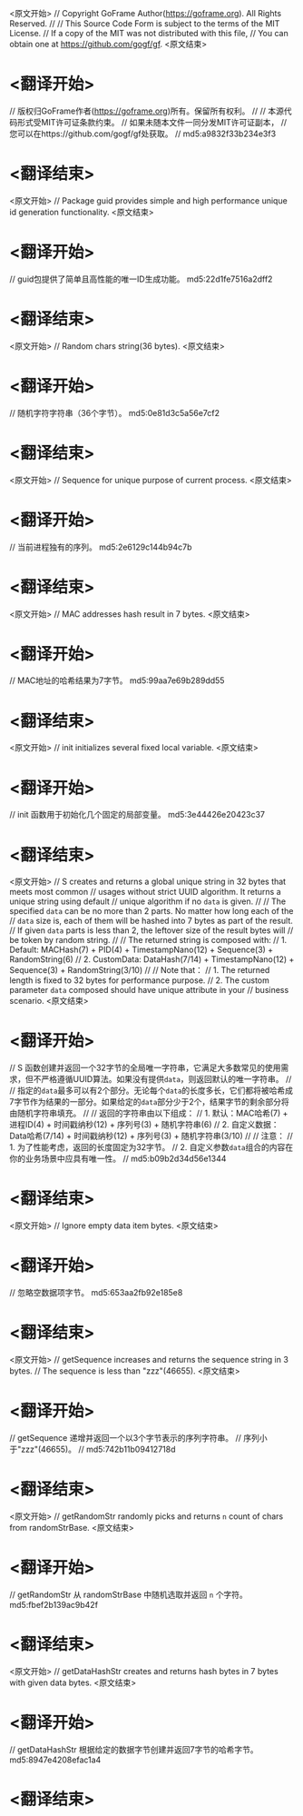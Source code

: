 
<原文开始>
// Copyright GoFrame Author(https://goframe.org). All Rights Reserved.
//
// This Source Code Form is subject to the terms of the MIT License.
// If a copy of the MIT was not distributed with this file,
// You can obtain one at https://github.com/gogf/gf.
<原文结束>

# <翻译开始>
// 版权归GoFrame作者(https://goframe.org)所有。保留所有权利。
//
// 本源代码形式受MIT许可证条款约束。
// 如果未随本文件一同分发MIT许可证副本，
// 您可以在https://github.com/gogf/gf处获取。
// md5:a9832f33b234e3f3
# <翻译结束>


<原文开始>
// Package guid provides simple and high performance unique id generation functionality.
<原文结束>

# <翻译开始>
// guid包提供了简单且高性能的唯一ID生成功能。 md5:22d1fe7516a2dff2
# <翻译结束>


<原文开始>
// Random chars string(36 bytes).
<原文结束>

# <翻译开始>
// 随机字符字符串（36个字节）。 md5:0e81d3c5a56e7cf2
# <翻译结束>


<原文开始>
// Sequence for unique purpose of current process.
<原文结束>

# <翻译开始>
// 当前进程独有的序列。 md5:2e6129c144b94c7b
# <翻译结束>


<原文开始>
// MAC addresses hash result in 7 bytes.
<原文结束>

# <翻译开始>
// MAC地址的哈希结果为7字节。 md5:99aa7e69b289dd55
# <翻译结束>


<原文开始>
// init initializes several fixed local variable.
<原文结束>

# <翻译开始>
// init 函数用于初始化几个固定的局部变量。 md5:3e44426e20423c37
# <翻译结束>


<原文开始>
// S creates and returns a global unique string in 32 bytes that meets most common
// usages without strict UUID algorithm. It returns a unique string using default
// unique algorithm if no `data` is given.
//
// The specified `data` can be no more than 2 parts. No matter how long each of the
// `data` size is, each of them will be hashed into 7 bytes as part of the result.
// If given `data` parts is less than 2, the leftover size of the result bytes will
// be token by random string.
//
// The returned string is composed with:
// 1. Default:    MACHash(7) + PID(4) + TimestampNano(12) + Sequence(3) + RandomString(6)
// 2. CustomData: DataHash(7/14) + TimestampNano(12) + Sequence(3) + RandomString(3/10)
//
// Note that：
//  1. The returned length is fixed to 32 bytes for performance purpose.
//  2. The custom parameter `data` composed should have unique attribute in your
//     business scenario.
<原文结束>

# <翻译开始>
// S 函数创建并返回一个32字节的全局唯一字符串，它满足大多数常见的使用需求，但不严格遵循UUID算法。如果没有提供`data`，则返回默认的唯一字符串。
//
// 指定的`data`最多可以有2个部分。无论每个`data`的长度多长，它们都将被哈希成7字节作为结果的一部分。如果给定的`data`部分少于2个，结果字节的剩余部分将由随机字符串填充。
//
// 返回的字符串由以下组成：
// 1. 默认：MAC哈希(7) + 进程ID(4) + 时间戳纳秒(12) + 序列号(3) + 随机字符串(6)
// 2. 自定义数据：Data哈希(7/14) + 时间戳纳秒(12) + 序列号(3) + 随机字符串(3/10)
//
// 注意：
//  1. 为了性能考虑，返回的长度固定为32字节。
//  2. 自定义参数`data`组合的内容在你的业务场景中应具有唯一性。
// md5:b09b2d34d56e1344
# <翻译结束>


<原文开始>
// Ignore empty data item bytes.
<原文结束>

# <翻译开始>
// 忽略空数据项字节。 md5:653aa2fb92e185e8
# <翻译结束>


<原文开始>
// getSequence increases and returns the sequence string in 3 bytes.
// The sequence is less than "zzz"(46655).
<原文结束>

# <翻译开始>
// getSequence 递增并返回一个以3个字节表示的序列字符串。
// 序列小于"zzz"(46655)。
// md5:742b11b09412718d
# <翻译结束>


<原文开始>
// getRandomStr randomly picks and returns `n` count of chars from randomStrBase.
<原文结束>

# <翻译开始>
// getRandomStr 从 randomStrBase 中随机选取并返回 `n` 个字符。 md5:fbef2b139ac9b42f
# <翻译结束>


<原文开始>
// getDataHashStr creates and returns hash bytes in 7 bytes with given data bytes.
<原文结束>

# <翻译开始>
// getDataHashStr 根据给定的数据字节创建并返回7字节的哈希字节。 md5:8947e4208efac1a4
# <翻译结束>

